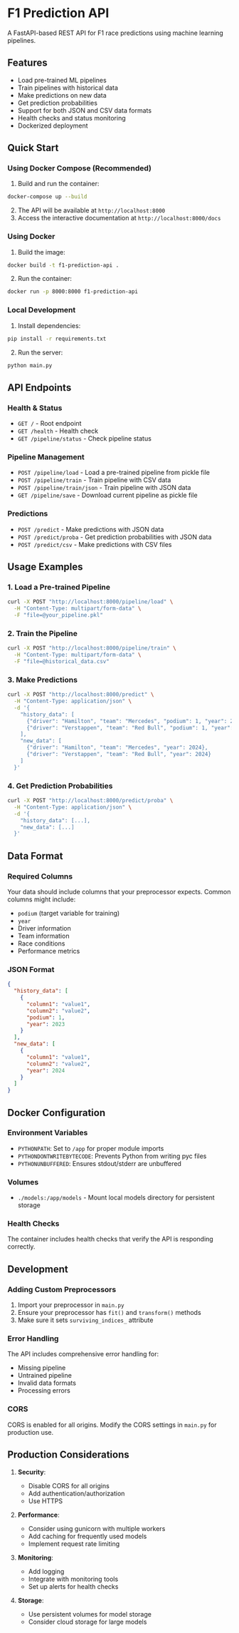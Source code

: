# F1 Prediction API

A FastAPI-based REST API for F1 race predictions using machine learning pipelines.

## Features

- Load pre-trained ML pipelines
- Train pipelines with historical data
- Make predictions on new data
- Get prediction probabilities
- Support for both JSON and CSV data formats
- Health checks and status monitoring
- Dockerized deployment

## Quick Start

### Using Docker Compose (Recommended)

1. Build and run the container:
```bash
docker-compose up --build
```

2. The API will be available at `http://localhost:8000`
3. Access the interactive documentation at `http://localhost:8000/docs`

### Using Docker

1. Build the image:
```bash
docker build -t f1-prediction-api .
```

2. Run the container:
```bash
docker run -p 8000:8000 f1-prediction-api
```

### Local Development

1. Install dependencies:
```bash
pip install -r requirements.txt
```

2. Run the server:
```bash
python main.py
```

## API Endpoints

### Health & Status
- `GET /` - Root endpoint
- `GET /health` - Health check
- `GET /pipeline/status` - Check pipeline status

### Pipeline Management
- `POST /pipeline/load` - Load a pre-trained pipeline from pickle file
- `POST /pipeline/train` - Train pipeline with CSV data
- `POST /pipeline/train/json` - Train pipeline with JSON data
- `GET /pipeline/save` - Download current pipeline as pickle file

### Predictions
- `POST /predict` - Make predictions with JSON data
- `POST /predict/proba` - Get prediction probabilities with JSON data
- `POST /predict/csv` - Make predictions with CSV files

## Usage Examples

### 1. Load a Pre-trained Pipeline
```bash
curl -X POST "http://localhost:8000/pipeline/load" \
  -H "Content-Type: multipart/form-data" \
  -F "file=@your_pipeline.pkl"
```

### 2. Train the Pipeline
```bash
curl -X POST "http://localhost:8000/pipeline/train" \
  -H "Content-Type: multipart/form-data" \
  -F "file=@historical_data.csv"
```

### 3. Make Predictions
```bash
curl -X POST "http://localhost:8000/predict" \
  -H "Content-Type: application/json" \
  -d '{
    "history_data": [
      {"driver": "Hamilton", "team": "Mercedes", "podium": 1, "year": 2023},
      {"driver": "Verstappen", "team": "Red Bull", "podium": 1, "year": 2023}
    ],
    "new_data": [
      {"driver": "Hamilton", "team": "Mercedes", "year": 2024},
      {"driver": "Verstappen", "team": "Red Bull", "year": 2024}
    ]
  }'
```

### 4. Get Prediction Probabilities
```bash
curl -X POST "http://localhost:8000/predict/proba" \
  -H "Content-Type: application/json" \
  -d '{
    "history_data": [...],
    "new_data": [...]
  }'
```

## Data Format

### Required Columns
Your data should include columns that your preprocessor expects. Common columns might include:
- `podium` (target variable for training)
- `year`
- Driver information
- Team information
- Race conditions
- Performance metrics

### JSON Format
```json
{
  "history_data": [
    {
      "column1": "value1",
      "column2": "value2",
      "podium": 1,
      "year": 2023
    }
  ],
  "new_data": [
    {
      "column1": "value1",
      "column2": "value2",
      "year": 2024
    }
  ]
}
```

## Docker Configuration

### Environment Variables
- `PYTHONPATH`: Set to `/app` for proper module imports
- `PYTHONDONTWRITEBYTECODE`: Prevents Python from writing pyc files
- `PYTHONUNBUFFERED`: Ensures stdout/stderr are unbuffered

### Volumes
- `./models:/app/models` - Mount local models directory for persistent storage

### Health Checks
The container includes health checks that verify the API is responding correctly.

## Development

### Adding Custom Preprocessors
1. Import your preprocessor in `main.py`
2. Ensure your preprocessor has `fit()` and `transform()` methods
3. Make sure it sets `surviving_indices_` attribute

### Error Handling
The API includes comprehensive error handling for:
- Missing pipeline
- Untrained pipeline
- Invalid data formats
- Processing errors

### CORS
CORS is enabled for all origins. Modify the CORS settings in `main.py` for production use.

## Production Considerations

1. **Security**: 
   - Disable CORS for all origins
   - Add authentication/authorization
   - Use HTTPS

2. **Performance**:
   - Consider using gunicorn with multiple workers
   - Add caching for frequently used models
   - Implement request rate limiting

3. **Monitoring**:
   - Add logging
   - Integrate with monitoring tools
   - Set up alerts for health checks

4. **Storage**:
   - Use persistent volumes for model storage
   - Consider cloud storage for large models